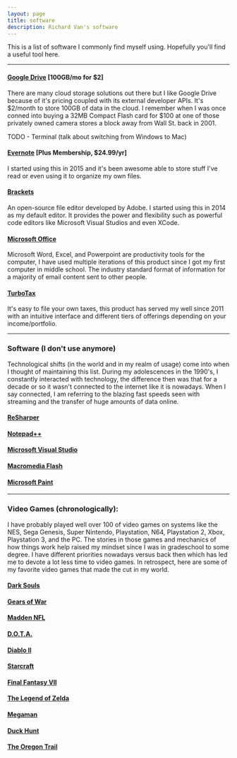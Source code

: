 ```yaml
---
layout: page
title: software
description: Richard Van's software
---
```


This is a list of software I commonly find myself using.  Hopefully you'll find a useful tool here.

--- 

#### <a name="current"></a>[Google Drive](https://www.google.com/drive/) [100GB/mo for $2]

There are many cloud storage solutions out there but I like Google Drive because of it's pricing coupled with its external developer APIs. It's $2/month to store 100GB of data in the cloud.  I remember when I was once conned into buying a 32MB Compact Flash card for $100 at one of those privately owned camera stores a block away from Wall St. back in 2001.

TODO - Terminal (talk about switching from Windows to Mac)

#### <a name="current"></a>[Evernote](https://evernote.com) [Plus Membership, $24.99/yr]

I started using this in 2015 and it's been awesome able to store stuff I've read or even using it to organize my own files.

#### <a name="current"></a>[Brackets](http://brackets.io/) 

An open-source file editor developed by Adobe. I started using this in 2014 as my default editor.  It provides the power and flexibility such as powerful code editors like Microsoft Visual Studios and even XCode. 


#### <a name="current"></a>[Microsoft Office](https://products.office.com) 

Microsoft Word, Excel, and Powerpoint are productivity tools for the computer, I have used multiple iterations of this product since I got my first computer in middle school. The industry standard format of information for a majority of email content sent to other people.

#### <a name="current"></a>[TurboTax](https://turbotax.com/) 

It's easy to file your own taxes, this product has served my well since 2011 with an intuitive interface and different tiers of offerings depending on your income/portfolio.

---

### Software (I don't use anymore)

Technological shifts (in the world and in my realm of usage) come into when I thought of maintaining this list.  During my adolescences in the 1990's, I constantly interacted with technology, the difference then was that for a decade or so it wasn't connected to the internet like it is nowadays.  When I say connected, I am referring to the blazing fast speeds seen with streaming and the transfer of huge amounts of data online.

#### <a name="past"></a>[ReSharper](https://www.jetbrains.com/resharper/)

#### <a name="past"></a>[Notepad++](https://notepad-plus-plus.org/)

#### <a name="past"></a>[Microsoft Visual Studio](https://en.wikipedia.org/wiki/Microsoft_Visual_Studio)

#### <a name="past"></a>[Macromedia Flash](https://en.wikipedia.org/wiki/Macromedia)

#### <a name="past"></a>[Microsoft Paint](https://en.wikipedia.org/wiki/Microsoft_Paint)



---

### Video Games (chronologically):

I have probably played well over 100 of video games on systems like the NES, Sega Genesis, Super Nintendo, Playstation, N64, Playstation 2, Xbox, Playstation 3, and the PC. The stories in those games and mechanics of how things work help raised my mindset since I was in gradeschool to some degree.  I have different priorities nowadays versus back then which has led me to devote a lot less time to video games.  In retrospect, here are some of my favorite video games that made the cut in my world.

#### <a name="past games"></a>[Dark Souls](https://en.wikipedia.org/wiki/Dark_Souls)

#### <a name="past games"></a>[Gears of War](https://en.wikipedia.org/wiki/Gears_of_War)

#### <a name="past games"></a>[Madden NFL](https://en.wikipedia.org/wiki/Madden_NFL)

#### <a name="past games"></a>[D.O.T.A.](https://en.wikipedia.org/wiki/Defense_of_the_Ancients)

#### <a name="past games"></a>[Diablo II](https://en.wikipedia.org/wiki/Diablo_II)

#### <a name="past games"></a>[Starcraft](https://en.wikipedia.org/wiki/StarCraft)

#### <a name="past games"></a>[Final Fantasy VII](https://en.wikipedia.org/wiki/Final_Fantasy_VII)

#### <a name="past games"></a>[The Legend of Zelda](https://en.wikipedia.org/wiki/The_Legend_of_Zelda)

#### <a name="past games"></a>[Megaman](https://en.wikipedia.org/wiki/Mega_Man_(original_series))

#### <a name="past games"></a>[Duck Hunt](https://en.wikipedia.org/wiki/Duck_Hunt)

#### <a name="past games"></a>[The Oregon Trail](https://en.wikipedia.org/wiki/The_Oregon_Trail_(video_game))



